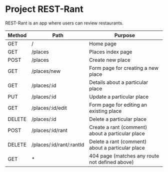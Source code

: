 # Project REST-Rant

REST-Rant is an app where users can review restaurants.

| Method | Path | Purpose |
|--------|------|---------|
|GET| / |Home page|
|GET| /places |Places index page|
|POST| /places |Create new place|
|GET| /places/new |Form page for creating a new place|
|GET| /places/:id |Details about a particular place|
|PUT| /places/:id |Update a particular place|
|GET| /places/:id/edit |Form page for editing an existing place|
|DELETE| /places/:id |Delete a particular place|
|POST| /places/:id/rant |Create a rant (comment) about a particular place|
|DELETE| /places/:id/rant/:rantId |Delete a rant (comment) about a particular place|
|GET| * |404 page (matches any route not defined above)|